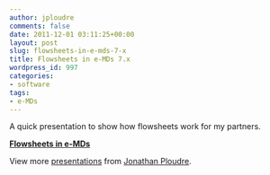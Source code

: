 ```yaml
---
author: jploudre
comments: false
date: 2011-12-01 03:11:25+00:00
layout: post
slug: flowsheets-in-e-mds-7-x
title: Flowsheets in e-MDs 7.x
wordpress_id: 997
categories:
- software
tags:
- e-MDs
---
```


A quick presentation to show how flowsheets work for my partners.



**[Flowsheets in e-MDs](http://www.slideshare.net/jploudre/flowsheets-in-emds)**

View more [presentations](http://www.slideshare.net/) from [Jonathan Ploudre](http://www.slideshare.net/jploudre).
